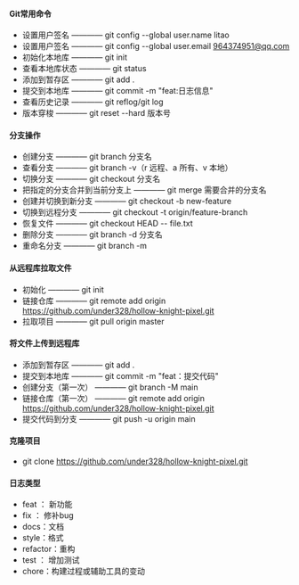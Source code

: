 #### Git常用命令
- 设置用户签名 ———— git config --global user.name litao
- 设置用户签名 ———— git config --global user.email 964374951@qq.com
- 初始化本地库 ———— git init
- 查看本地库状态 ———— git status
- 添加到暂存区 ———— git add .
- 提交到本地库 ———— git commit -m "feat:日志信息"
- 查看历史记录 ———— git reflog/git log
- 版本穿梭 ———— git reset --hard 版本号
#### 分支操作
- 创建分支 ———— git branch 分支名
- 查看分支 ———— git branch -v（r 远程、a 所有、v 本地）
- 切换分支 ———— git checkout 分支名
- 把指定的分支合并到当前分支上 ———— git merge 需要合并的分支名
- 创建并切换到新分支 ———— git checkout -b new-feature
- 切换到远程分支 ———— git checkout -t origin/feature-branch
- 恢复文件 ———— git checkout HEAD -- file.txt
- 删除分支 ———— git branch -d 分支名
- 重命名分支 ———— git branch -m <old-branch> <new-branch>
#### 从远程库拉取文件
- 初始化 ————  git init
- 链接仓库 ———— git remote add origin https://github.com/under328/hollow-knight-pixel.git
- 拉取项目 ———— git pull origin master
#### 将文件上传到远程库
- 添加到暂存区 ———— git add .
- 提交到本地库 ———— git commit -m "feat：提交代码"
- 创建分支（第一次） ———— git branch -M main
- 链接仓库（第一次） ———— git remote add origin https://github.com/under328/hollow-knight-pixel.git
- 提交代码到分支 ———— git push -u origin main
#### 克隆项目
- git clone https://github.com/under328/hollow-knight-pixel.git
#### 日志类型
- feat ： 新功能
- fix ： 修补bug
- docs：文档
- style：格式
- refactor：重构
- test ： 增加测试
- chore：构建过程或辅助工具的变动
